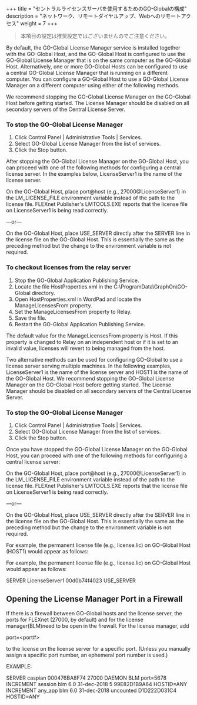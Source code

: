 +++
title = "セントラルライセンスサーバを使用するためのGO-Globalの構成"
description = "ネットワーク、リモートダイヤルアップ、Webへのリモートアクセス"
weight = 7
+++

>本項目の設定は推奨設定ではございませんのでご注意ください。

By default, the GO-Global License Manager service is installed together with the GO-Global Host, and the GO-Global Host is configured to use the GO-Global License Manager that is on the same computer as the GO-Global Host. Alternatively, one or more GO-Global Hosts can be configured to use a central GO-Global License Manager that is running on a different computer. You can configure a GO-Global Host to use a GO-Global License Manager on a different computer using either of the following methods.

We recommend stopping the GO-Global License Manager on the GO-Global Host before getting started. The License Manager should be disabled on all secondary servers of the Central License Server.

### To stop the GO-Global License Manager

1. Click Control Panel | Administrative Tools | Services.
2. Select GO-Global License Manager from the list of services.
3. Click the Stop button.

After stopping the GO-Global License Manager on the GO-Global Host, you can proceed with one of the following methods for configuring a central license server. In the examples below, LicenseServer1 is the name of the license server.

On the GO-Global Host, place port@host (e.g., 27000@LicenseServer1) in the LM_LICENSE_FILE environment variable instead of the path to the license file. FLEXnet Publisher's LMTOOLS.EXE reports that the license file on LicenseServer1 is being read correctly.

—or—

On the GO-Global Host, place USE_SERVER directly after the SERVER line in the license file on the GO-Global Host. This is essentially the same as the preceding method but the change to the environment variable is not required.

### To checkout licenses from the relay server

1. Stop the GO-Global Application Publishing Service.
2. Locate the file HostProperties.xml in the C:\ProgramData\GraphOn\GO-Global directory.
3. Open HostProperties.xml in WordPad and locate the ManageLicensesFrom property.
4. Set the ManageLicensesFrom property to Relay.
5. Save the file.
6. Restart the GO-Global Application Publishing Service.

The default value for the ManageLicensesFrom property is Host. If this property is changed to Relay on an independent host or if it is set to an invalid value, licenses will revert to being managed from the host.

Two alternative methods can be used for configuring GO-Global to use a license server serving multiple machines. In the following examples, LicenseServer1 is the name of the license server and HOST1 is the name of the GO-Global Host. We recommend stopping the GO-Global License Manager on the GO-Global Host before getting started. The License Manager should be disabled on all secondary servers of the Central License Server.

### To stop the GO-Global License Manager

1. Click Control Panel | Administrative Tools | Services.
2. Select GO-Global License Manager from the list of services.
3. Click the Stop button.

Once you have stopped the GO-Global License Manager on the GO-Global Host, you can proceed with one of the following methods for configuring a central license server:

On the GO-Global Host, place port@host (e.g., 27000@LicenseServer1) in the LM_LICENSE_FILE environment variable instead of the path to the license file. FLEXnet Publisher's LMTOOLS.EXE reports that the license file on LicenseServer1 is being read correctly.

—or—

On the GO-Global Host, place USE_SERVER directly after the SERVER line in the license file on the GO-Global Host. This is essentially the same as the preceding method but the change to the environment variable is not required.

For example, the permanent license file (e.g., license.lic) on GO-Global Host (HOST1) would appear as follows:

For example, the permanent license file (e.g., license.lic) on GO-Global Host would appear as follows:

SERVER LicenseServer1 00d0b74f4023
USE_SERVER

## Opening the License Manager Port in a Firewall

If there is a firewall between GO-Global hosts and the license server, the ports for FLEXnet (27000, by default) and for the license manager(BLM)need to be open in the firewall. For the license manager, add

port=<port#>

to the license on the license server for a specific port. (Unless you manually assign a specific port number, an ephemeral port number is used.)

EXAMPLE:

SERVER caspian 000476BA8F74 27000
DAEMON BLM port=5678
INCREMENT session blm 6.0 31-dec-2018 5 99E82D1B9A64 HOSTID=ANY
INCREMENT any_app blm 6.0 31-dec-2018 uncounted D1D222D031C4
HOSTID=ANY
